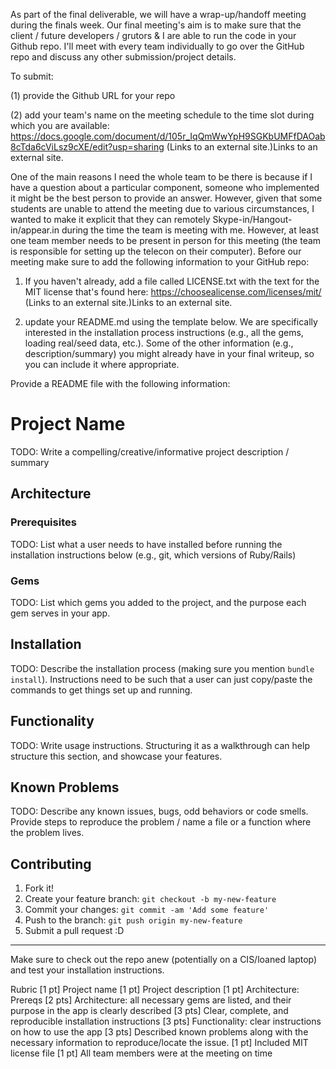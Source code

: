 As part of the final deliverable, we will have a wrap-up/handoff meeting during the finals week. Our final meeting's aim is to make sure that the client / future developers / grutors & I are able to run the code in your Github repo. I'll meet with every team individually to go over the GitHub repo and discuss any other submission/project details.

To submit:

(1) provide the Github URL for your repo

(2) add your team's name on the meeting schedule to the time slot during which you are available:
https://docs.google.com/document/d/105r_IqQmWwYpH9SGKbUMFfDAOab8cTda6cViLsz9cXE/edit?usp=sharing (Links to an external site.)Links to an external site. 

One of the main reasons I need the whole team to be there is because if I have a question about a particular component, someone who implemented it might be the best person to provide an answer. However, given that some students are unable to attend the meeting due to various circumstances, I wanted to make it explicit that they can remotely Skype-in/Hangout-in/appear.in during the time the team is meeting with me. However, at least one team member needs to be present in person for this meeting (the team is responsible for setting up the telecon on their computer).
Before our meeting make sure to add the following information to your GitHub repo:

1. If you haven't already, add a file called LICENSE.txt with the text for the MIT license that's found here: https://choosealicense.com/licenses/mit/ (Links to an external site.)Links to an external site.

2. update your README.md using the template below. We are specifically interested in the installation process instructions (e.g., all the gems, loading real/seed data, etc.). Some of the other information (e.g., description/summary) you might already have in your final writeup, so you can include it where appropriate.

Provide a README file with the following information:

# Project Name

TODO: Write a compelling/creative/informative project description / summary

## Architecture

### Prerequisites

TODO: List what a user needs to have installed before running the installation instructions below (e.g., git, which versions of Ruby/Rails)

### Gems

TODO: List which gems you added to the project, and the purpose each gem serves in your app.

## Installation

TODO: Describe the installation process (making sure you mention `bundle install`).
Instructions need to be such that a user can just copy/paste the commands to get things set up and running. 

## Functionality

TODO: Write usage instructions. Structuring it as a walkthrough can help structure this section,
and showcase your features.

## Known Problems

TODO: Describe any known issues, bugs, odd behaviors or code smells. 
Provide steps to reproduce the problem / name a file or a function where the problem lives.

## Contributing

1. Fork it!
2. Create your feature branch: `git checkout -b my-new-feature`
3. Commit your changes: `git commit -am 'Add some feature'`
4. Push to the branch: `git push origin my-new-feature`
5. Submit a pull request :D

---
Make sure to check out the repo anew (potentially on a CIS/loaned laptop) and test your installation instructions.

 
Rubric
[1 pt] Project name
[1 pt] Project description
[1 pt] Architecture: Prereqs
[2 pts] Architecture: all necessary gems are listed, and their purpose in the app is clearly described
[3 pts] Clear, complete, and reproducible installation instructions
[3 pts] Functionality: clear instructions on how to use the app
[3 pts] Described known problems along with the necessary information to reproduce/locate the issue.
[1 pt] Included MIT license file
[1 pt] All team members were at the meeting on time
